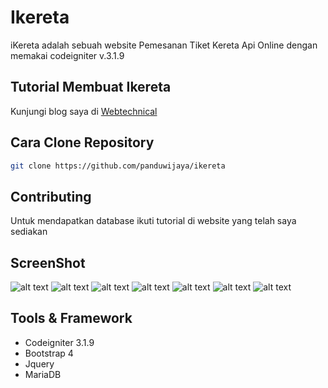 # Ikereta

iKereta adalah sebuah website Pemesanan Tiket Kereta Api Online dengan memakai codeigniter v.3.1.9

## Tutorial Membuat Ikereta

Kunjungi blog saya di [Webtechnical](https://webtechnical.xyz/)

## Cara Clone Repository

```bash
git clone https://github.com/panduwijaya/ikereta
```

## Contributing
Untuk mendapatkan database ikuti tutorial di website yang telah saya sediakan

## ScreenShot
![alt text](https://raw.githubusercontent.com/panduwijaya/ikereta/assets/ss/ss.png)
![alt text](https://raw.githubusercontent.com/panduwijaya/ikereta/assets/ss/ss1.png)
![alt text](https://raw.githubusercontent.com/panduwijaya/ikereta/assets/ss/ss2.png)
![alt text](https://raw.githubusercontent.com/panduwijaya/ikereta/assets/ss/ss3.png)
![alt text](https://raw.githubusercontent.com/panduwijaya/ikereta/assets/ss/ss4.png)
![alt text](https://raw.githubusercontent.com/panduwijaya/ikereta/assets/ss/ss5.png)
![alt text](https://raw.githubusercontent.com/panduwijaya/ikereta/assets/ss/ss6.png)

## Tools & Framework
 * Codeigniter 3.1.9
 * Bootstrap 4
 * Jquery
 * MariaDB
